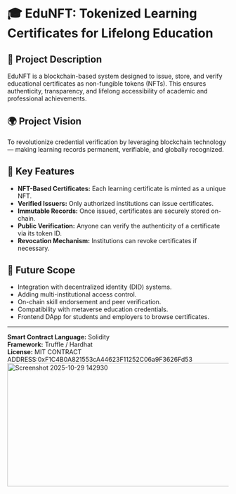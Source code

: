 # 🎓 EduNFT: Tokenized Learning Certificates for Lifelong Education

## 📖 Project Description
EduNFT is a blockchain-based system designed to issue, store, and verify educational certificates as non-fungible tokens (NFTs). This ensures authenticity, transparency, and lifelong accessibility of academic and professional achievements.

## 🌍 Project Vision
To revolutionize credential verification by leveraging blockchain technology — making learning records permanent, verifiable, and globally recognized.

## 🚀 Key Features
- **NFT-Based Certificates:** Each learning certificate is minted as a unique NFT.
- **Verified Issuers:** Only authorized institutions can issue certificates.
- **Immutable Records:** Once issued, certificates are securely stored on-chain.
- **Public Verification:** Anyone can verify the authenticity of a certificate via its token ID.
- **Revocation Mechanism:** Institutions can revoke certificates if necessary.

## 🔮 Future Scope
- Integration with decentralized identity (DID) systems.
- Adding multi-institutional access control.
- On-chain skill endorsement and peer verification.
- Compatibility with metaverse education credentials.
- Frontend DApp for students and employers to browse certificates.

---

**Smart Contract Language:** Solidity  
**Framework:** Truffle / Hardhat  
**License:** MIT
CONTRACT ADDRESS:0xF1C4B0A821553cA44623F11252C06a9F3626Fd53
<img width="1426" height="281" alt="Screenshot 2025-10-29 142930" src="https://github.com/user-attachments/assets/a7b07e28-d6b0-4532-9f25-eb5c0b21d733" />
